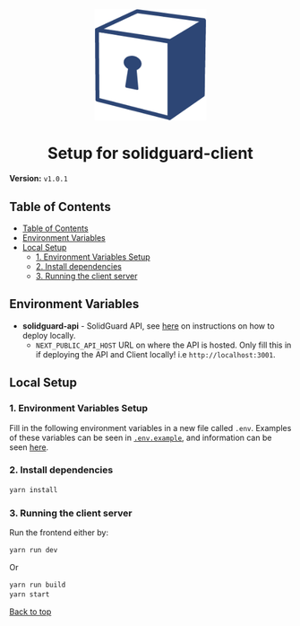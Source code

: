 <div align="center">
  <p align="center">
    <img src="./img/solidguard-v1.png" width="200" alt="SolidGuard Logo" />
  </p>
<h1>Setup for solidguard-client</h1>
</div>

**Version:** `v1.0.1`

## Table of Contents
- [Table of Contents](#table-of-contents)
- [Environment Variables](#environment-variables)
- [Local Setup](#local-setup)
  - [1. Environment Variables Setup](#1-environment-variables-setup)
  - [2. Install dependencies](#2-install-dependencies)
  - [3. Running the client server](#3-running-the-client-server)

## Environment Variables
* **solidguard-api** - SolidGuard API, see [here](api.md) on instructions on how to deploy locally.
  * `NEXT_PUBLIC_API_HOST` URL on where the API is hosted. Only fill this in if deploying the API and Client locally! i.e `http://localhost:3001`.

## Local Setup

### 1. Environment Variables Setup
Fill in the following environment variables in a new file called `.env`. Examples of these variables can be seen in [`.env.example`](../.env.example), and information can be seen [here](#environment-variables).

### 2. Install dependencies

```bash
yarn install
```

### 3. Running the client server

Run the frontend either by:

```bash
yarn run dev
```

Or 

```bash
yarn run build
yarn start
```

[Back to top](#table-of-contents)
